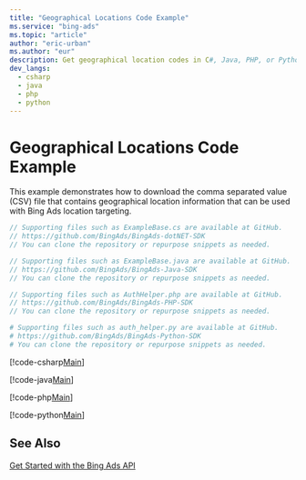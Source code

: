 ```yaml
---
title: "Geographical Locations Code Example"
ms.service: "bing-ads"
ms.topic: "article"
author: "eric-urban"
ms.author: "eur"
description: Get geographical location codes in C#, Java, PHP, or Python.
dev_langs:
  - csharp
  - java
  - php
  - python
---
```

# Geographical Locations Code Example
This example demonstrates how to download the comma separated value (CSV) file that contains geographical location information that can be used with Bing Ads location targeting.

```csharp
// Supporting files such as ExampleBase.cs are available at GitHub. 
// https://github.com/BingAds/BingAds-dotNET-SDK
// You can clone the repository or repurpose snippets as needed.
```
```java
// Supporting files such as ExampleBase.java are available at GitHub. 
// https://github.com/BingAds/BingAds-Java-SDK
// You can clone the repository or repurpose snippets as needed.
```
```php
// Supporting files such as AuthHelper.php are available at GitHub. 
// https://github.com/BingAds/BingAds-PHP-SDK
// You can clone the repository or repurpose snippets as needed.
```
```python
# Supporting files such as auth_helper.py are available at GitHub. 
# https://github.com/BingAds/BingAds-Python-SDK
# You can clone the repository or repurpose snippets as needed.
```

[!code-csharp[Main](../../../BingAds-dotNet-SDK/examples/BingAdsExamples/BingAdsExamplesLibrary/v11/GeographicalLocations.cs)]

[!code-java[Main](../../../BingAds-Java-SDK/examples/BingAdsDesktopApp/src/main/java/com/microsoft/bingads/examples/v11/GeographicalLocations.java)]

[!code-php[Main](../../../BingAds-PHP-SDK/samples/V11/GeographicalLocations.php)]

[!code-python[Main](../../../BingAds-Python-SDK/examples/BingAdsPythonConsoleExamples/BingAdsPythonConsoleExamples/v11/geographical_locations.py)]

## See Also
[Get Started with the Bing Ads API](get-started.md)  
